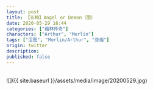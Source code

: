 ```yaml
---
layout: post
title: 【亚梅】Angel or Demon（图）
date: 2020-05-29 16:44
categories: ["梅林传奇"]
characters: ["Arthur", "Merlin"]
tags: ["涩图", "Merlin/Arthur", "亚梅"]
origin: twitter
description: 
published: false
---
```


<br>
![]({{ site.baseurl }}/assets/media/image/20200529.jpg)
<br><br>
